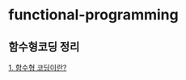 # functional-programming


## 함수형코딩 정리

[1. 함수형 코딩이란?](https://github.com/minw1540/functional-programming/blob/main/1.%20%ED%95%A8%EC%88%98%ED%98%95%20%EC%BD%94%EB%94%A9%EC%9D%B4%EB%9E%80%3F.md)

